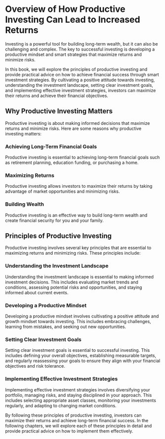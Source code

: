 Overview of How Productive Investing Can Lead to Increased Returns
===========================================================================================

Investing is a powerful tool for building long-term wealth, but it can also be challenging and complex. The key to successful investing is developing a productive mindset and smart strategies that maximize returns and minimize risks.

In this book, we will explore the principles of productive investing and provide practical advice on how to achieve financial success through smart investment strategies. By cultivating a positive attitude towards investing, understanding the investment landscape, setting clear investment goals, and implementing effective investment strategies, investors can maximize their returns and achieve their financial objectives.

Why Productive Investing Matters
--------------------------------

Productive investing is about making informed decisions that maximize returns and minimize risks. Here are some reasons why productive investing matters:

### Achieving Long-Term Financial Goals

Productive investing is essential to achieving long-term financial goals such as retirement planning, education funding, or purchasing a home.

### Maximizing Returns

Productive investing allows investors to maximize their returns by taking advantage of market opportunities and minimizing risks.

### Building Wealth

Productive investing is an effective way to build long-term wealth and create financial security for you and your family.

Principles of Productive Investing
----------------------------------

Productive investing involves several key principles that are essential to maximizing returns and minimizing risks. These principles include:

### Understanding the Investment Landscape

Understanding the investment landscape is essential to making informed investment decisions. This includes evaluating market trends and conditions, assessing potential risks and opportunities, and staying informed about current events.

### Developing a Productive Mindset

Developing a productive mindset involves cultivating a positive attitude and growth mindset towards investing. This includes embracing challenges, learning from mistakes, and seeking out new opportunities.

### Setting Clear Investment Goals

Setting clear investment goals is essential to successful investing. This includes defining your overall objectives, establishing measurable targets, and regularly reassessing your goals to ensure they align with your financial objectives and risk tolerance.

### Implementing Effective Investment Strategies

Implementing effective investment strategies involves diversifying your portfolio, managing risks, and staying disciplined in your approach. This includes selecting appropriate asset classes, monitoring your investments regularly, and adapting to changing market conditions.

By following these principles of productive investing, investors can maximize their returns and achieve long-term financial success. In the following chapters, we will explore each of these principles in detail and provide practical advice on how to implement them effectively.


